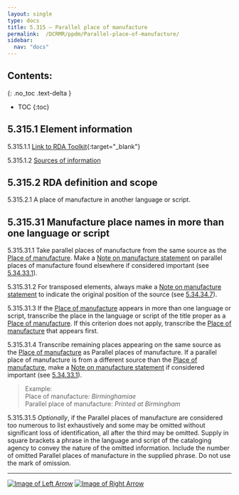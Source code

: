```yaml
---
layout: single
type: docs
title: 5.315 — Parallel place of manufacture
permalink:  /DCRMR/ppdm/Parallel-place-of-manufacture/
sidebar:
  nav: "docs"
---
```


## Contents:
{: .no_toc .text-delta }

- TOC
{:toc}

## 5.315.1 Element information

<a name="5.315.1.1">5.315.1.1</a> [Link to RDA Toolkit](https://beta.rdatoolkit.org/Content/Index?externalId=en-US_ala-39b430be-31ff-3456-bf49-d1fdf7c823a0){:target="_blank"}

<a name="5.315.1.2">5.315.1.2</a> [Sources of information](/DCRMR/ppdm/#5011-sources-of-information)

## 5.315.2 RDA definition and scope

<a name="5.315.2.1">5.315.2.1</a> A place of manufacture in another language or script.

## 5.315.31 Manufacture place names in more than one language or script

<a name="5.315.31.1">5.315.31.1</a> Take parallel places of manufacture from the same source as the [Place of manufacture](/DCRMR/ppdm/Place-of-manufacture/). Make a [Note on manufacture statement](/DCRMR/ppdm/Note-on-manufacture-statement/) on parallel places of manufacture found elsewhere if considered important (see [5.34.33.1](/DCRMR/ppdm/Note-on-manufacture-statement/#5.34.33.1)).

<a name="5.315.31.2">5.315.31.2</a> For transposed elements, always make a [Note on manufacture statement](/DCRMR/ppdm/Note-on-manufacture-statement/) to indicate the original position of the source (see [5.34.34.7](/DCRMR/ppdm/Note-on-manufacture-statement/#5.34.34.7)).

<a name="5.315.31.3">5.315.31.3</a> If the [Place of manufacture](/DCRMR/ppdm/Place-of-manufacture/) appears in more than one language or script, transcribe the place in the language or script of the title proper as a [Place of manufacture](/DCRMR/ppdm/Place-of-manufacture/).  If this criterion does not apply, transcribe the [Place of manufacture](/DCRMR/ppdm/Place-of-manufacture/) that appears first.

<a name="5.315.31.4">5.315.31.4</a> Transcribe remaining places appearing on the same source as the [Place of manufacture](/DCRMR/ppdm/Place-of-manufacture/) as Parallel places of manufacture. If a parallel place of manufacture is from a different source than the [Place of manufacture](/DCRMR/ppdm/Place-of-manufacture/), make a [Note on manufacture statement](/DCRMR/ppdm/Note-on-manufacture-statement/) if considered important (see [5.34.33.1](/DCRMR/ppdm/Note-on-manufacture-statement/#5.34.33.1)).

>Example:  
>Place of manufacture: <CITE>Birminghamiae</CITE>  
>Parallel place of manufacture: <CITE>Printed at Birmingham</CITE>  

<a name="5.315.31.5">5.315.31.5</a> *Optionally*, if the Parallel places of manufacture are considered too numerous to list exhaustively and some may be omitted without significant loss of identification, all after the third may be omitted. Supply in square brackets a phrase in the language and script of the cataloging agency to convey the nature of the omitted information. Include the number of omitted Parallel places of manufacture in the supplied phrase. Do not use the mark of omission.

---

[![Image of Left Arrow](https://rbms-bsc.github.io/DCRMR/assets/pictures/navigation/Arrow_Left.png "5.31 — Place of manufacture")](/DCRMR/ppdm/Place-of-manufacture/) [![Image of Right Arrow](https://rbms-bsc.github.io/DCRMR/assets/pictures/navigation/Arrow_Right.png "5.32 — Name of manufacturer")](/DCRMR/ppdm/Name-of-manufacturer/)
